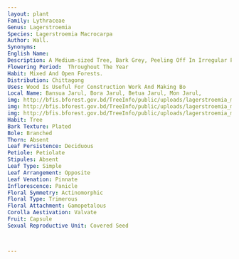 ```yaml
---
layout: plant
Family: Lythraceae
Genus: Lagerstroemia
Species: Lagerstroemia Macrocarpa
Author: Wall.
Synonyms: 
English Name: 
Description: A Medium-sized Tree, Bark Grey, Peeling Off In Irregular Patches, All Parts Glabrous. Leaves Oblong To Ovate-oblong, Shortly Petioled, Usually Large, Especially Those Of The Young Shoots 12-25 Cm Long, Sometimes Up To 45 Cm Long, Blunt Or Rarely Acuminate, Chartaceous, Glabrous, Entire, Distinctly Pitted Black On The Veins. Flowers Large, 5-8 Cm In Diameter, Purplish Lilac, On Thick Greyish Powdery Pedicels In Terminal 2 To 3-flowered Peduncled Cymes. Sepals 6, Lanceolate, Acute, Calyx In Bud Oblong-turbinate, Greyish Velvety, Finely Sulcate, But Not Ribbed. Petals 2.5-4.0 Cm Long, Broadly Elliptical Or Almost Orbicular, Clawed, Crumpled And Waved. Stamens Many, All Equal In Size, Filaments Much Exserted. Ovary Sessile At The Bottom Of The Calyx, Ovules Numerous, Ascending, Placentas Axile, Styles Bent, Stigmas Capitate. Fruit A Capsule, 2.5-4.0 Cm Long, Woody, Oblong, Mucronate, Seated On Woody Stalk And Persistent Calyx, Dehiscing Into 6-valves. Seeds Dark Brown, With Light Brown Wings.
Flowering Period:  Throughout The Year
Habit: Mixed And Open Forests.
Distribution: Chittagong
Uses: Wood Is Useful For Construction Work And Making Bo
Local Name: Bansua Jarul, Bora Jarul, Betua Jarul, Mon Jarul, 
img: http://bfis.bforest.gov.bd/TreeInfo/public/uploads/lagerstroemia_macrocarpa2.jpg
img: http://bfis.bforest.gov.bd/TreeInfo/public/uploads/lagerstroemia_macrocarpa.jpg
img: http://bfis.bforest.gov.bd/TreeInfo/public/uploads/lagerstroemia_macrocarpa1.jpg
Habit: Tree
Bark Texture: Plated
Bole: Branched
Thorn: Absent
Leaf Persistence: Deciduous
Petiole: Petiolate
Stipules: Absent
Leaf Type: Simple
Leaf Arrangement: Opposite
Leaf Venation: Pinnate
Inflorescence: Panicle
Floral Symmetry: Actinomorphic
Floral Type: Trimerous
Floral Attachment: Gamopetalous
Corolla Aestivation: Valvate
Fruit: Capsule
Sexual Reproductive Unit: Covered Seed



---
```


